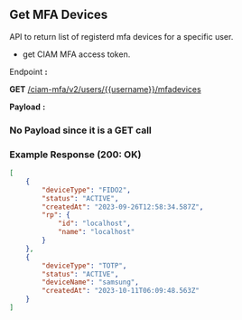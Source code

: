 ## Get MFA Devices
API to return list of registerd mfa devices for a specific user.

- get CIAM MFA access token. 

<!--
type: tab
titles: Request, Response
-->

Endpoint **:**

**GET** [/ciam-mfa/v2/users/{{username}}/mfadevices](../api/?type=get&path=/users/{username}/mfadevices&version=2.0.0)

**Payload** **:**

### No **Payload** since it is a GET call

<!--
type: tab
-->

### Example Response (200: OK)
```json
[
    {
        "deviceType": "FIDO2",
        "status": "ACTIVE",
        "createdAt": "2023-09-26T12:58:34.587Z",
        "rp": {
            "id": "localhost",
            "name": "localhost"
        }
    },
    {
        "deviceType": "TOTP",
        "status": "ACTIVE",
        "deviceName": "samsung",
        "createdAt": "2023-10-11T06:09:48.563Z"
    }
]

```
<!-- type: tab-end -->
